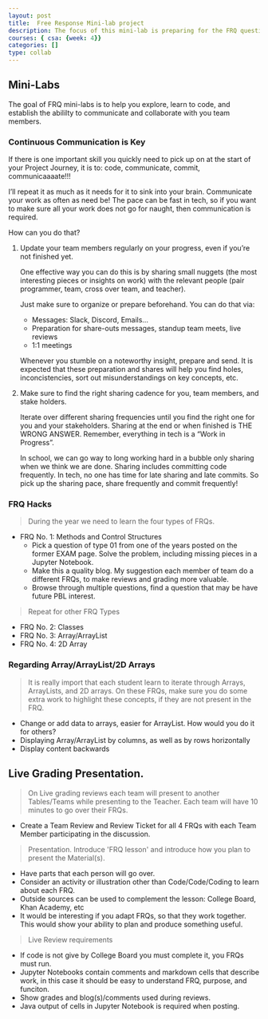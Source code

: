 ```yaml
---
layout: post
title:  Free Response Mini-lab project
description: The focus of this mini-lab is preparing for the FRQ question types tested by College Board.  A great deal of energy should be spent on researching and preparing a lesson on each topic.
courses: { csa: {week: 4}}
categories: []
type: collab
---
```


## Mini-Labs
The goal of FRQ mini-labs is to help you explore, learn to code, and establish the abililty to communicate and collaborate with you team members.

### Continuous Communication is Key
If there is one important skill you quickly need to pick up on at the start of your Project Journey, it is to: code, communicate, commit, communicaaaate!!!

I’ll repeat it as much as it needs for it to sink into your brain. Communicate your work as often as need be! The pace can be fast in tech, so if you want to make sure all your work does not go for naught, then communication is required.

How can you do that?
1. Update your team members regularly on your progress, even if you’re not finished yet. 

    One effective way you can do this is by sharing small nuggets (the most interesting pieces or insights on work) with the relevant people (pair programmer, team, cross over team, and teacher).  

    Just make sure to organize or prepare beforehand. You can do that via:

    - Messages: Slack, Discord, Emails…
    - Preparation for share-outs messages, standup team meets, live reviews
    - 1:1 meetings 

    Whenever you stumble on a noteworthy insight, prepare and send. It is expected that these preparation and shares will help you find holes, inconcistencies, sort out misunderstandings on key concepts, etc.


2. Make sure to find the right sharing cadence for you, team members, and stake holders.

    Iterate over different sharing frequencies until you find the right one for you and your stakeholders.  Sharing at the end or when finished is THE WRONG ANSWER.  Remember, everything in tech is a “Work in Progress”.  
    
    In school, we can go way to long working hard in a bubble only sharing when we think we are done. Sharing includes committing code frequently.  In tech, no one has time for late sharing and late commits. So pick up the sharing pace, share frequently and commit frequently!

### FRQ Hacks
> During the year we need to learn the four types of FRQs.

- FRQ No. 1: Methods and Control Structures
    - Pick a question of type 01 from one of the years posted on the former EXAM page.  Solve the problem, including missing pieces in a Jupyter Notebook.  
    - Make this a quality blog.  My suggestion each member of team do a different FRQs, to make reviews and grading more valuable.
    - Browse through multiple questions, find a question that may be have future PBL interest.

> Repeat for other FRQ Types
- FRQ No. 2: Classes
- FRQ No. 3: Array/ArrayList
- FRQ No. 4: 2D Array 

### Regarding Array/ArrayList/2D Arrays
> It is really import that each student learn to iterate through Arrays, ArrayLists, and 2D arrays.  On these FRQs, make sure you do some extra work to highlight these concepts, if they are not present in the FRQ.
- Change or add data to arrays, easier for ArrayList.  How would you do it for others?
- Displaying Array/ArrayList by columns, as well as by rows
horizontally
- Display content backwards

## Live Grading Presentation.  
> On Live grading reviews each team will present to another Tables/Teams while presenting to the Teacher.  Each team will have 10 minutes to go over their FRQs.
- Create a Team Review and Review Ticket for all 4 FRQs with each Team Member participating in the discussion.
    
> Presentation.  Introduce 'FRQ lesson' and introduce how you plan to present the Material(s).  
- Have parts that each person will go over.
- Consider an activity or illustration other than Code/Code/Coding to learn about each FRQ.
- Outside sources can be used to complement the lesson: College Board, Khan Academy, etc
- It would be interesting if you adapt FRQs, so that they work together.  This would show your ability to plan and produce something useful.

> Live Review requirements
- If code is not give by College Board you must complete it, you FRQs must run.
- Jupyter Notebooks contain comments and markdown cells that describe work, in this case it should be easy to understand FRQ, purpose, and funciton.
- Show grades and blog(s)/comments  used during reviews.
- Java output of cells in Jupyter Notebook is required when posting.
